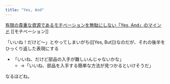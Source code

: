 ```yaml
---
title: "Yes, And"
---
```


[有限の貴重な資源であるモチベーションを無駄にしない「Yes, And」のマインド](https://june29.jp/2018/08/03/yes-anding/)
[[モチベーション]]

「いいね！だけど〜」とやってしまいがち([[Yes, But]])なのだが、それの後半をひっくり返した表現にする
- 「いいね、だけど部品の入手が難しいんじゃないかな」
    - →「いいね、部品を入手する簡単な方法が見つかるといけそうだ」

なるほどね。

